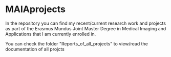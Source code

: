 # MAIAprojects
In the repository you can find my recent/current research work and projects as part of the Erasmus Mundus Joint Master 
Degree in Medical Imaging and Applications that I am currently enrolled in.

You can check the folder "Reports_of_all_projects" to view/read the documentation of all projcts

